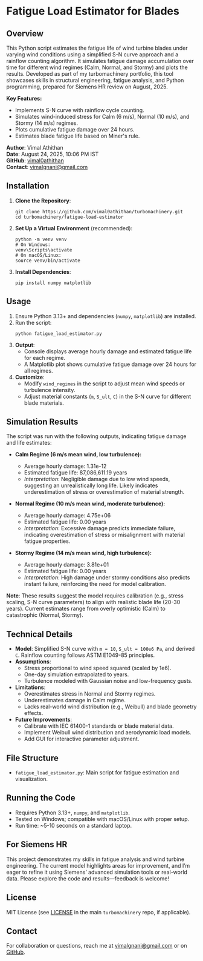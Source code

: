 # Fatigue Load Estimator for Blades

## Overview
This Python script estimates the fatigue life of wind turbine blades under varying wind conditions using a simplified S-N curve approach and a rainflow counting algorithm. It simulates fatigue damage accumulation over time for different wind regimes (Calm, Normal, and Stormy) and plots the results. Developed as part of my turbomachinery portfolio, this tool showcases skills in structural engineering, fatigue analysis, and Python programming, prepared for Siemens HR review on August, 2025.

**Key Features:**
- Implements S-N curve with rainflow cycle counting.
- Simulates wind-induced stress for Calm (6 m/s), Normal (10 m/s), and Stormy (14 m/s) regimes.
- Plots cumulative fatigue damage over 24 hours.
- Estimates blade fatigue life based on Miner's rule.

**Author**: Vimal Athithan  
**Date**: August 24, 2025, 10:06 PM IST  
**GitHub**: [vimal0athithan](https://github.com/vimal0athithan)  
**Contact**: [vimalgnani@gmail.com](mailto:vimalgnani@gmail.com)

## Installation
1. **Clone the Repository**:
   ```
   git clone https://github.com/vimal0athithan/turbomachinery.git
   cd turbomachinery/fatigue-load-estimator
   ```
2. **Set Up a Virtual Environment** (recommended):
   ```
   python -m venv venv
   # On Windows:
   venv\Scripts\activate
   # On macOS/Linux:
   source venv/bin/activate
   ```
3. **Install Dependencies**:
   ```
   pip install numpy matplotlib
   ```

## Usage
1. Ensure Python 3.13+ and dependencies (`numpy`, `matplotlib`) are installed.
2. Run the script:
   ```
   python fatigue_load_estimator.py
   ```
3. **Output**:
   - Console displays average hourly damage and estimated fatigue life for each regime.
   - A Matplotlib plot shows cumulative fatigue damage over 24 hours for all regimes.
4. **Customize**:
   - Modify `wind_regimes` in the script to adjust mean wind speeds or turbulence intensity.
   - Adjust material constants (`m`, `S_ult`, `C`) in the S-N curve for different blade materials.

## Simulation Results 
The script was run with the following outputs, indicating fatigue damage and life estimates:

- **Calm Regime (6 m/s mean wind, low turbulence):**
  - Average hourly damage: 1.31e-12
  - Estimated fatigue life: 87,086,611.19 years
  - *Interpretation*: Negligible damage due to low wind speeds, suggesting an unrealistically long life. Likely indicates underestimation of stress or overestimation of material strength.

- **Normal Regime (10 m/s mean wind, moderate turbulence):**
  - Average hourly damage: 4.75e+06
  - Estimated fatigue life: 0.00 years
  - *Interpretation*: Excessive damage predicts immediate failure, indicating overestimation of stress or misalignment with material fatigue properties.

- **Stormy Regime (14 m/s mean wind, high turbulence):**
  - Average hourly damage: 3.81e+01
  - Estimated fatigue life: 0.00 years
  - *Interpretation*: High damage under stormy conditions also predicts instant failure, reinforcing the need for model calibration.

**Note**: These results suggest the model requires calibration (e.g., stress scaling, S-N curve parameters) to align with realistic blade life (20-30 years). Current estimates range from overly optimistic (Calm) to catastrophic (Normal, Stormy).

## Technical Details
- **Model**: Simplified S-N curve with `m = 10`, `S_ult = 100e6 Pa`, and derived `C`. Rainflow counting follows ASTM E1049-85 principles.
- **Assumptions**:
  - Stress proportional to wind speed squared (scaled by 1e6).
  - One-day simulation extrapolated to years.
  - Turbulence modeled with Gaussian noise and low-frequency gusts.
- **Limitations**:
  - Overestimates stress in Normal and Stormy regimes.
  - Underestimates damage in Calm regime.
  - Lacks real-world wind distribution (e.g., Weibull) and blade geometry effects.
- **Future Improvements**:
  - Calibrate with IEC 61400-1 standards or blade material data.
  - Implement Weibull wind distribution and aerodynamic load models.
  - Add GUI for interactive parameter adjustment.

## File Structure
- `fatigue_load_estimator.py`: Main script for fatigue estimation and visualization.

## Running the Code
- Requires Python 3.13+, `numpy`, and `matplotlib`.
- Tested on Windows; compatible with macOS/Linux with proper setup.
- Run time: ~5-10 seconds on a standard laptop.

## For Siemens HR
This project demonstrates my skills in fatigue analysis and wind turbine engineering. The current model highlights areas for improvement, and I’m eager to refine it using Siemens’ advanced simulation tools or real-world data. Please explore the code and results—feedback is welcome!

## License
MIT License (see [LICENSE](../LICENSE) in the main `turbomachinery` repo, if applicable).

## Contact
For collaboration or questions, reach me at [vimalgnani@gmail.com](mailto:vimalgnani@gmail.com) or on [GitHub](https://github.com/vimal0athithan).
